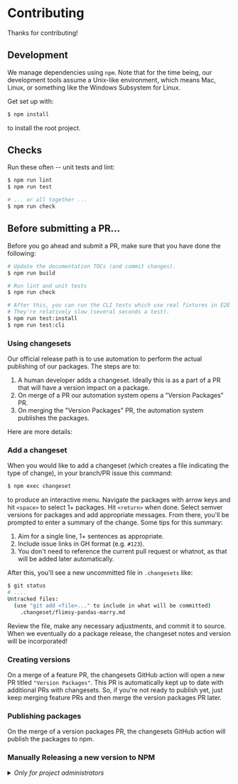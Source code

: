 Contributing
============

Thanks for contributing!

## Development

We manage dependencies using `npm`. Note that for the time being, our development tools assume a Unix-like environment, which means Mac, Linux, or something like the Windows Subsystem for Linux.

Get set up with:

```sh
$ npm install
```

to install the root project.

## Checks

Run these often -- unit tests and lint:

```sh
$ npm run lint
$ npm run test

# ... or all together ...
$ npm run check
```

## Before submitting a PR...

Before you go ahead and submit a PR, make sure that you have done the following:

```sh
# Update the documentation TOCs (and commit changes).
$ npm run build

# Run lint and unit tests
$ npm run check

# After this, you can run the CLI tests which use real fixtures in E2E scenarios
# They're relatively slow (several seconds a test).
$ npm run test:install
$ npm run test:cli
```

### Using changesets

Our official release path is to use automation to perform the actual publishing of our packages. The steps are to:

1. A human developer adds a changeset. Ideally this is as a part of a PR that will have a version impact on a package.
2. On merge of a PR our automation system opens a "Version Packages" PR.
3. On merging the "Version Packages" PR, the automation system publishes the packages.

Here are more details:

### Add a changeset

When you would like to add a changeset (which creates a file indicating the type of change), in your branch/PR issue this command:

```sh
$ npm exec changeset
```

to produce an interactive menu. Navigate the packages with arrow keys and hit `<space>` to select 1+ packages. Hit `<return>` when done. Select semver versions for packages and add appropriate messages. From there, you'll be prompted to enter a summary of the change. Some tips for this summary:

1. Aim for a single line, 1+ sentences as appropriate.
2. Include issue links in GH format (e.g. `#123`).
3. You don't need to reference the current pull request or whatnot, as that will be added later automatically.

After this, you'll see a new uncommitted file in `.changesets` like:

```sh
$ git status
# ....
Untracked files:
  (use "git add <file>..." to include in what will be committed)
	.changeset/flimsy-pandas-marry.md
```

Review the file, make any necessary adjustments, and commit it to source. When we eventually do a package release, the changeset notes and version will be incorporated!

### Creating versions

On a merge of a feature PR, the changesets GitHub action will open a new PR titled `"Version Packages"`. This PR is automatically kept up to date with additional PRs with changesets. So, if you're not ready to publish yet, just keep merging feature PRs and then merge the version packages PR later.

### Publishing packages

On the merge of a version packages PR, the changesets GitHub action will publish the packages to npm.

### Manually Releasing a new version to NPM

<details>
<summary>
<i>Only for project administrators</i>
</summary>

1. Update `CHANGELOG.md`, following format for previous versions
2. Commit as "Changes for version VERSION"
3. Run `npm version patch` (or `minor|major|VERSION`) to run tests and lint,
   build published directories, then update `package.json` + add a git tag.
4. Run `npm publish` and publish to NPM if all is well.
5. Run `git push && git push --tags`

</details>